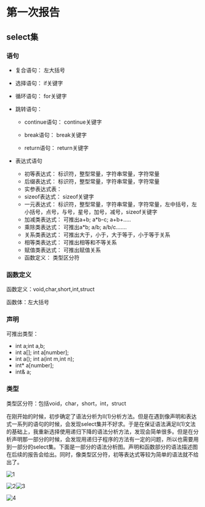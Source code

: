 # 第一次报告

## select集

### 语句

- 复合语句：		左大括号

- 选择语句：		if关键字

- 循环语句：		for关键字

- 跳转语句：		

  - continue语句： 	continue关键字

  - break语句：	       break关键字

  - return语句：          return关键字				

- 表达式语句
  - 初等表达式：		标识符，整型常量，字符串常量，字符常量
  - 后缀表达式：		标识符，整型常量，字符串常量，字符常量
  - 实参表达式表：    
  - sizeof表达式：    sizeof关键字
  - 一元表达式：       标识符，整型常量，字符串常量，字符常量，左中括号，左小括号，点号，与号，星号，加号，减号，sizeof关键字
  - 加减类表达式：   可推出a+b; a*b-c; a+b+.....
  - 乘除类表达式：   可推出a*b; a/b; a/b/c.......
  - 关系类表达式：   可推出大于，小于，大于等于，小于等于关系
  - 相等类表达式：   可推出相等和不等关系
  - 赋值类表达式：   可推出赋值关系
  - 函数定义：		类型区分符

### 函数定义

函数定义：void,char,short,int,struct

函数体：左大括号

### 声明

可推出类型：

- int a;int a,b;
- int a[]; int a[number];
- int a(); int a(int m,int n);
- int* a[number];
- int& a;

### 类型

类型区分符：包括void，char，short，int，struct





​		在刚开始的时候，初步确定了语法分析为ll(1)分析方法。但是在遇到像声明和表达式一系列的语句的时候，会发现select集并不好求。于是在保证语法满足ll(1)文法的基础上，我重新选择使用递归下降的语法分析方法，发现会简单很多。但是在分析声明那一部分的时候，会发现用递归子程序的方法有一定的问题，所以也需要用到一部分的select集。下面是一部分的语法分析图。声明和函数部分的语法描述图在后续的报告会给出。同时，像类型区分符，初等表达式等较为简单的语法就不给出了。

![1](https://user-images.githubusercontent.com/49600969/86458756-58a1ec80-bd58-11ea-8fa9-8d8574a8741d.png)

![2](https://user-images.githubusercontent.com/49600969/86458937-a0c10f00-bd58-11ea-9cd2-73aea648fd5d.png)![3](https://user-images.githubusercontent.com/49600969/86458961-a9194a00-bd58-11ea-97f9-db6981223ef2.png)

![4](https://user-images.githubusercontent.com/49600969/86458973-afa7c180-bd58-11ea-9399-559b4a7ac2a3.png)

